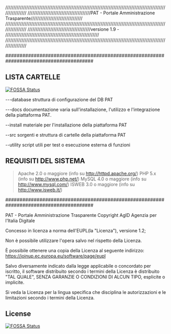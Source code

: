 ////////////////////////////////////////////////////////////////////////////////////////////////////////////////
///////////////////////////////////////PAT - Portale Amministrazione Trasparente////////////////////////////////
////////////////////////////////////////////////////////////////////////////////////////////////////////////////
///////////////////////////////////////versione 1.9 - //////////////////////////////////////////////////////////
////////////////////////////////////////////////////////////////////////////////////////////////////////////////

#######################################################################################

## LISTA CARTELLE
[![FOSSA Status](https://app.fossa.com/api/projects/git%2Bgithub.com%2Flibremente%2Fpat.svg?type=shield)](https://app.fossa.com/projects/git%2Bgithub.com%2Flibremente%2Fpat?ref=badge_shield)


---database 
struttura di configurazione del DB PAT

---docs
documentazione varia sull'installazione, l'utilizzo e l'integrazione della piattaforma PAT.

--install
materiale per l'installazione della piattaforma PAT

--src
sorgenti e struttura di cartelle della piattaforma PAT

--utility
script utili per test o esecuzione esterna di funzioni

## REQUISITI DEL SISTEMA

>Apache 2.0 o maggiore (info su http://httpd.apache.org/)
>PHP 5.x (info su http://www.php.net/)
>MySQL 4.0 o maggiore (info su http://www.mysql.com/)
>ISWEB 3.0 o maggiore (info su http://www.isweb.it/)


#######################################################################################

PAT - Portale Amministrazione Trasparente
Copyright AgID Agenzia per l'Italia Digitale

Concesso in licenza a norma dell'EUPL(la "Licenza"), versione 1.2;

Non è possibile utilizzare l'opera salvo nel rispetto
della Licenza.

È possibile ottenere una copia della Licenza al seguente
indirizzo: https://joinup.ec.europa.eu/software/page/eupl

Salvo diversamente indicato dalla legge applicabile o
concordato per iscritto, il software distribuito secondo
i termini della Licenza è distribuito "TAL QUALE",
SENZA GARANZIE O CONDIZIONI DI ALCUN TIPO,
esplicite o implicite.

Si veda la Licenza per la lingua specifica che disciplina
le autorizzazioni e le limitazioni secondo i termini della
Licenza.


## License
[![FOSSA Status](https://app.fossa.com/api/projects/git%2Bgithub.com%2Flibremente%2Fpat.svg?type=large)](https://app.fossa.com/projects/git%2Bgithub.com%2Flibremente%2Fpat?ref=badge_large)